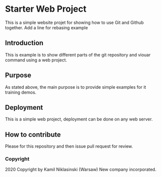 # Starter Web Project

This is a simple website projet for showing how to use Git and Github together. Add a line for rebasing example

## Introduction

This is example is to show different parts of the git repository and viouar command using a web project.

## Purpose

As stated above, the main purpose is to provide simple examples for it training demos.

## Deployment

This is a simple web project, deployment can be done on any web server.

## How to contribute

Please for this repository and then issue pull request for review.

### Copyright

2020 Copyright by Kamil Niklasinski (Warsaw)
New company incorporated.
